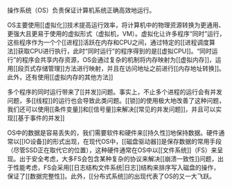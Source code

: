
操作系统（OS）负责保证计算机系统正确高效地运行。

OS主要使用[[虚拟化]]技术提高运行效率，将计算机中的物理资源转换为更通用、更强大且更易于使用的虚拟形式（虚拟机，VM）。虚拟化让许多程序“同时”运行，这些程序作为一个个[[进程]]活跃在内存和CPU之间，通过特定的[[进程调度算法]]获取CPU进行执行，此时“同时运行”的程序得到的是[[虚拟CPU]]。“同时运行”的程序会共享内存资源，OS会通过复杂的机制将内存映射为[[虚拟内存]]，运用[[段页式存储管理]]方法进行映射，并且在访问地址之前进行[[内存地址转换]]。此外，还有使用[[虚拟内存的其他方法]]

多个程序的同时运行带来了[[并发]]问题。事实上，不止多个进程的运行会有并发问题，多[[线程]]的运行也会导致此类问题。[[锁]]的使用极大地改善了这种问题，我们还可以使用[[条件变量]]和[[信号量]]来解决[[常见的并发问题]]，并且可以实现[[基于事件的并发]]

OS中的数据是容易丢失的，我们需要软件和硬件来[[持久性]]地保持数据。硬件通常以[[IO设备]]的形式出现，在现代OS中，[[磁盘驱动器]]是保存数据的常用手段（尽管SSD正在取代它的位置），这种硬件通常在OS中以[[文件系统]]（FS）来呈现。出于安全考虑，大多FS会包含某种复杂的协议来解决[[崩溃一致性]]问题，出于性能考虑，FS会采用[[日志结构文件系统|日志]]结构来排序写入磁盘的操作，保证了[[数据完整性]]。此外，[[分布式系统]]的出现代表了OS的又一大飞跃。
